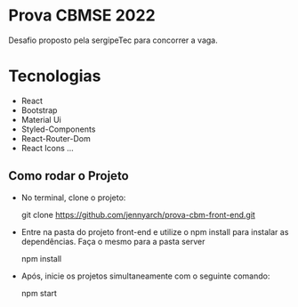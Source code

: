 # Prova CBMSE 2022

Desafio proposto pela sergipeTec para concorrer a vaga.

# Tecnologias
- React
- Bootstrap
- Material Ui
- Styled-Components
- React-Router-Dom
- React Icons ...


## Como rodar o Projeto
* No terminal, clone o projeto:

  git clone https://github.com/jennyarch/prova-cbm-front-end.git

* Entre na pasta do projeto front-end e utilize o npm install para instalar as dependências. Faça o mesmo para a pasta server

  npm install

* Após, inicie os projetos simultaneamente com o seguinte comando:

  npm start



